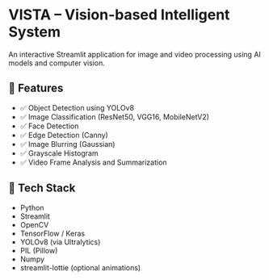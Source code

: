 # VISTA – Vision-based Intelligent System

An interactive Streamlit application for image and video processing using AI models and computer vision.

## 🔧 Features

- ✅ Object Detection using YOLOv8
- ✅ Image Classification (ResNet50, VGG16, MobileNetV2)
- ✅ Face Detection
- ✅ Edge Detection (Canny)
- ✅ Image Blurring (Gaussian)
- ✅ Grayscale Histogram
- ✅ Video Frame Analysis and Summarization

## 🚀 Tech Stack

- Python
- Streamlit
- OpenCV
- TensorFlow / Keras
- YOLOv8 (via Ultralytics)
- PIL (Pillow)
- Numpy
- streamlit-lottie (optional animations)
